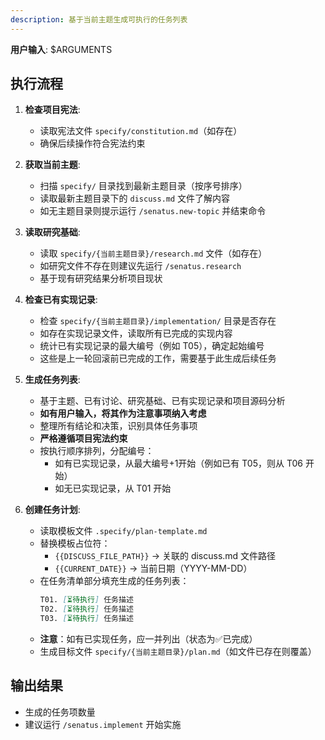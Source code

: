 ```yaml
---
description: 基于当前主题生成可执行的任务列表
---
```


**用户输入**: $ARGUMENTS

## 执行流程

1. **检查项目宪法**:
   - 读取宪法文件 `specify/constitution.md`（如存在）
   - 确保后续操作符合宪法约束

2. **获取当前主题**:
   - 扫描 `specify/` 目录找到最新主题目录（按序号排序）
   - 读取最新主题目录下的 `discuss.md` 文件了解内容
   - 如无主题目录则提示运行 `/senatus.new-topic` 并结束命令

3. **读取研究基础**:
   - 读取 `specify/{当前主题目录}/research.md` 文件（如存在）
   - 如研究文件不存在则建议先运行 `/senatus.research`
   - 基于现有研究结果分析项目现状

4. **检查已有实现记录**:
   - 检查 `specify/{当前主题目录}/implementation/` 目录是否存在
   - 如存在实现记录文件，读取所有已完成的实现内容
   - 统计已有实现记录的最大编号（例如 T05），确定起始编号
   - 这些是上一轮回滚前已完成的工作，需要基于此生成后续任务

5. **生成任务列表**:
   - 基于主题、已有讨论、研究基础、已有实现记录和项目源码分析
   - **如有用户输入，将其作为注意事项纳入考虑**
   - 整理所有结论和决策，识别具体任务事项
   - **严格遵循项目宪法约束**
   - 按执行顺序排列，分配编号：
     * 如有已实现记录，从最大编号+1开始（例如已有 T05，则从 T06 开始）
     * 如无已实现记录，从 T01 开始

6. **创建任务计划**:
   - 读取模板文件 `.specify/plan-template.md`
   - 替换模板占位符：
     * `{{DISCUSS_FILE_PATH}}` → 关联的 discuss.md 文件路径
     * `{{CURRENT_DATE}}` → 当前日期（YYYY-MM-DD）
   - 在任务清单部分填充生成的任务列表：
     ```markdown
     T01. [⏳待执行] 任务描述
     T02. [⏳待执行] 任务描述
     T03. [⏳待执行] 任务描述
     ```
   - **注意**：如有已实现任务，应一并列出（状态为✅已完成）
   - 生成目标文件 `specify/{当前主题目录}/plan.md`（如文件已存在则覆盖）


## 输出结果
- 生成的任务项数量
- 建议运行 `/senatus.implement` 开始实施